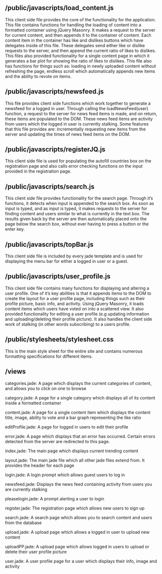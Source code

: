 /public/javascripts/load_content.js
--------------
This client side file provides the core of the functionality for the application.  This file contains functions for handling the loading of content into a formatted container using jQuery Masonry.  It makes a request to the server for current content, and then appends it to the container of content.  Each content item in the container has like and dislikes buttons which have delegates inside of this file.  These delegates send either like or dislike requests to the server, and then append the current ratio of likes to dislikes.  This files also provided functionality for a single content page in which it generates a bar plot for showing the ratio of likes to dislikes.  This file also has functions for things such as: loading in newly uploaded content without refreshing the page, endless scroll which automatically appends new items and the ability to revote on items.

/public/javascripts/newsfeed.js
--------------
This file provides client side functions which work together to generate a newsfeed for a logged in user.  Through calling the loadNewsFeed(user) function, a request to the server for news feed items is made, and on return, these items are populated to the DOM.  These news feed items are activity from users which the logged in user is currently stalking.  Some features that this file provides are: incrementally requesting new items from the server and updating the times of news feed items on the DOM. 

/public/javascripts/registerJQ.js
--------------
This client side file is used for populating the autofill countries box on the registration page and also calls error checking functions on the input provided in the registration page. 

 /public/javascripts/search.js
--------------
This client side file provides functionality for the search page.  Through it’s functions, it detects when input is appended to the search box.  As soon as input is typed, and as input is typed, it makes requests to the server for finding content and users similar to what is currently in the text box.  The results given back by the server are then automatically placed onto the page below the search box, without ever having to press a button or the enter key.

/public/javascripts/topBar.js
--------------
This client side file is included by every jade template and is used for displaying the menu bar for either a logged in user or a guest.  

/public/javascripts/user_profile.js
--------------
This client side file contains many functions for displaying and altering a user profile.  One of it’s key abilities is that it appends items to the DOM to create the layout for a user profile page, including things such as their profile picture, basic info, and activity.  Using jQuery Masonry, it loads content items which users have voted on into a scattered view.  It also provided functionality for editing a user profile (e.g updating information and uploading/deleting their profile picture).  It also handles the client side work of stalking (in other words subscribing) to a users profile.  

/public/stylesheets/stylesheet.css
--------------
This is the main style sheet for the entire site and contains numerous formatting specifications for different items.

/views
--------------
categories.jade:  A page which displays the current categories of content, and allows you to click on one to browse

category.jade:  A page for a single category which displays all of its content inside a formatted container

content.jade:  A page for a single content item which displays the content title, image, ability to vote and a bar graph representing the like ratio

editProfile.jade:  A page for logged in users to edit their profile

error.jade:	 A page which displays that an error has occurred.  Certain errors detected from the server are redirected to this page.

index.jade: 	The main page which displays current trending content

layout.jade: 	The main jade file which all other jade files extend from.  It provides the header for each page

login.jade:  A login prompt which allows guest users to log in

newsfeed.jade: 	Displays the news feed containing activity from users you are currently stalking

pleaselogin.jade: 	A prompt alerting a user to login 

register.jade: 	The registration page which allows new users to sign up

search.jade: 	A search page which allows you to search content and users from the database

upload.jade: 	A upload page which allows a logged in user to upload new content

uploadPP.jade: 	A upload page which allows logged in users to upload or delete their user profile picture

user.jade: 	A user profile page for a user which displays their info, image and activity


